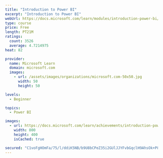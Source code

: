 ```yaml
---
title: "Introduction to Power BI"
excerpt: "Introduction to Power BI"
webUrl: https://docs.microsoft.com/learn/modules/introduction-power-bi/
type: course
price: Free
length: PT21M
ratings:
  count: 3526
  average: 4.7214975
heat: 82

provider:
  name: Microsoft Learn
  domain: microsoft.com
  images:
    - url: /assets/images/organizations/microsoft.com-50x50.jpg
      width: 50
      height: 50

levels:
  - Beginner

topics:
  - Power BI

images:
  - url: https://docs.microsoft.com/learn/achievements/introduction-power-bi-social.png
    width: 800
    height: 400
    isCached: true

secured: "C1voFgHOmFa/75/l/ddiK5NB/b9U8bCPeZ35i2GUlJJYFvbGqclH9AhsOk+P8v5fZ9nb7JAstHsWfDU3kcyjsFOrJEGb9yeLkaDAVtlUOAgUqnORY3/fQZwuQ5OFAPAvXNS53GYGS+/Z5+L634D3l8YTZnVl0m+YnGTf/Rzm2XJ1kGNO+84FZiDWlbmJAqJGFI9KWfy1V48lCTFjtKnp4wP7oc551BrXxy0mewH2/qlO46XIvVDe9GMd8J12llr0xaG7pqGcsz9rN9f3sxAV9SMiPSN24zFEjPDJc0e26lnPg0yTAxv+L5SkkMUAZfAw8OkVZ4a80l4ItJD2SNCeMV71nGEi9/P0FpijnnZQtB1Xf7pIw0saeYdC1nJmGu0KpM7hGVnthWAFW+ldUbqtpvKoLzSrvS3aNX8mDktWqds=;2CC1pYS5Q3+n+32yXneTXA=="
---
```


